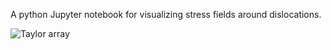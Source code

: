 A python Jupyter notebook for visualizing stress fields around dislocations. 

![Taylor array](https://www.dropbox.com/s/gtopi095cpu2s70/taylor_array.png?raw=1)
